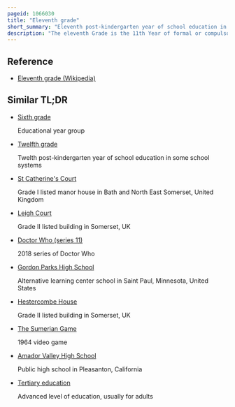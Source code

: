 ```yaml
---
pageid: 1066030
title: "Eleventh grade"
short_summary: "Eleventh post-kindergarten year of school education in some school systems"
description: "The eleventh Grade is the 11th Year of formal or compulsory Education. It is usually the third Year of high School. Students in the eleventh Grade are generally 1617 Years old."
---
```


## Reference

- [Eleventh grade (Wikipedia)](https://en.wikipedia.org/?curid=1066030)

## Similar TL;DR

- [Sixth grade](/tldr/en/sixth-grade)

  Educational year group

- [Twelfth grade](/tldr/en/twelfth-grade)

  Twelth post-kindergarten year of school education in some school systems

- [St Catherine's Court](/tldr/en/st-catherines-court)

  Grade I listed manor house in Bath and North East Somerset, United Kingdom

- [Leigh Court](/tldr/en/leigh-court)

  Grade II listed building in Somerset, UK

- [Doctor Who (series 11)](/tldr/en/doctor-who-series-11)

  2018 series of Doctor Who

- [Gordon Parks High School](/tldr/en/gordon-parks-high-school)

  Alternative learning center school in Saint Paul, Minnesota, United States

- [Hestercombe House](/tldr/en/hestercombe-house)

  Grade II listed building in Somerset, UK

- [The Sumerian Game](/tldr/en/the-sumerian-game)

  1964 video game

- [Amador Valley High School](/tldr/en/amador-valley-high-school)

  Public high school in Pleasanton, California

- [Tertiary education](/tldr/en/tertiary-education)

  Advanced level of education, usually for adults
